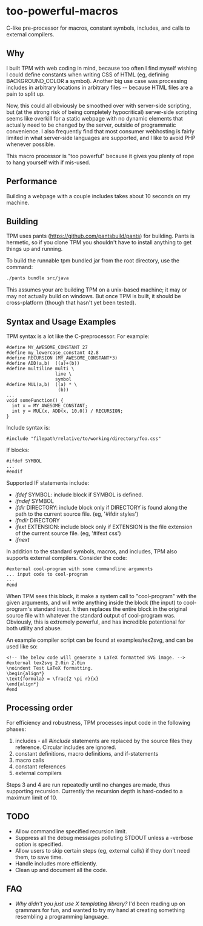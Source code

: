 # too-powerful-macros
C-like pre-processor for macros, constant symbols, includes, and calls to external compilers.

## Why
I built TPM with web coding in mind, because too often I find myself wishing I could define constants when writing CSS of HTML (eg, defining BACKGROUND_COLOR a symbol). Another big use case was processing includes in arbitrary locations in arbitrary files -- because HTML files are a pain to split up.

Now, this could all obviously be smoothed over with server-side scripting, but (at the strong risk of being completely hypocritical) server-side scripting seems like overkill for a static webpage with no dynamic elements that actually need to be changed by the server, outside of programmatic convenience. I also frequently find that most consumer webhosting is fairly limited in what server-side languages are supported, and I like to avoid PHP whenever possible.

This macro processor is "too powerful" because it gives you plenty of rope to hang yourself with if mis-used.

## Performance
Building a webpage with a couple includes takes about 10 seconds on my machine.

## Building
TPM uses pants (https://github.com/pantsbuild/pants) for building. Pants is hermetic, so if you clone TPM you shouldn't have to install anything to get things up and running. 

To build the runnable tpm bundled jar from the root directory, use the command:
```bash
./pants bundle src/java
```

This assumes your are building TPM on a unix-based machine; it may or may not actually build on windows. But once TPM is built, it should be cross-platform (though that hasn't yet been tested).


## Syntax and Usage Examples
TPM syntax is a lot like the C-preprocessor. For example:
```
#define MY_AWESOME_CONSTANT 27
#define my_lowercase_constant 42.8
#define RECURSION (MY_AWESOME_CONSTANT*3)
#define ADD(a,b)  ((a)+(b))
#define multiline multi \
                  line \
                  symbol
#define MUL(a,b)  ((a) * \
                   (b))
...
void someFunction() {
  int x = MY_AWESOME_CONSTANT;
  int y = MUL(x, ADD(x, 10.0)) / RECURSION;
}
```

Include syntax is:
```
#include "filepath/relative/to/working/directory/foo.css"
```

If blocks:
```
#ifdef SYMBOL
... 
#endif
```
Supported IF statements include:
- *ifdef* SYMBOL: include block if SYMBOL is defined.
- *ifndef* SYMBOL 
- *ifdir* DIRECTORY: include block only if DIRECTORY is found along the path to the current source file. (eg, '#ifdir styles')
- *ifndir* DIRECTORY
- *ifext* EXTENSION: include block only if EXTENSION is the file extension of the current source file. (eg, '#ifext css')
- *ifnext*


In addition to the standard symbols, macros, and includes, TPM also supports external compilers. Consider the code:
```
#external cool-program with some commandline arguments
... input code to cool-program 
...
#end
```
When TPM sees this block, it make a system call to "cool-program" with the given arguments, and will write anything inside the block (the input) to cool-program's standard input. It then replaces the entire block in the original source file with whatever the standard output of cool-program was. Obviously, this is extremely powerful, and has incredible potentional for both utility and abuse.

An example compiler script can be found at examples/tex2svg, and can be used like so:
```
<!-- The below code will generate a LaTeX formatted SVG image. -->
#external tex2svg 2.0in 2.0in
\noindent Test LaTeX formatting.
\begin{align*}
\text{formula} = \frac{2 \pi r}{x}
\end{align*}
#end
```

## Processing order
For efficiency and robustness, TPM processes input code in the following phases:
1. includes - all *#include* statements are replaced by the source files they reference. Circular includes are ignored.
2. constant definitions, macro definitions, and if-statements
3. macro calls
4. constant references
5. external compilers

Steps 3 and 4 are run repeatedly until no changes are made, thus supporting recursion. Currently the recursion depth is hard-coded to a maximum limit of 10.

## TODO
- Allow commandline specified recursion limit.
- Suppress all the debug messages polluting STDOUT unless a -verbose option is specified.
- Allow users to skip certain steps (eg, external calls) if they don't need them, to save time.
- Handle includes more efficiently.
- Clean up and document all the code.

## FAQ
- *Why didn't you just use X templating library?* I'd been reading up on grammars for fun, and wanted to try my hand at creating something resembling a programming language.
